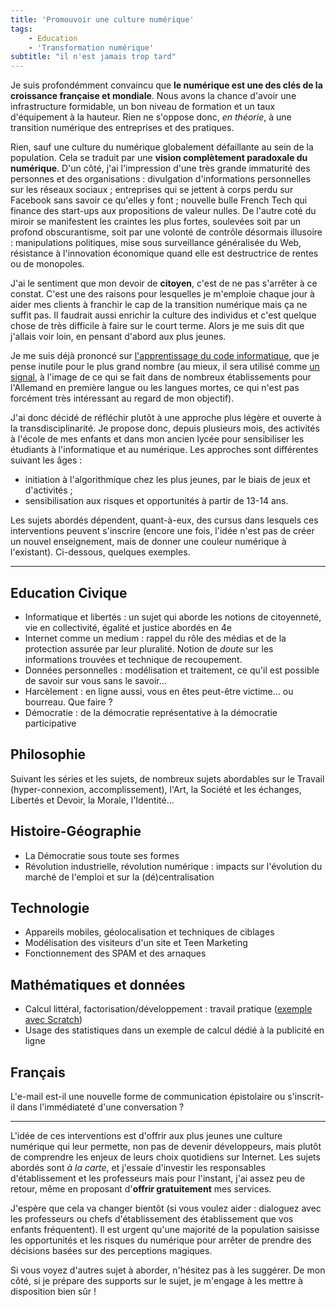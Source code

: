 ```yaml
---
title: 'Promouvoir une culture numérique'
tags:
    - Education
    - 'Transformation numérique'
subtitle: "il n'est jamais trop tard"
---
```


Je suis profondémment convaincu que **le numérique est une des clés de la
croissance française et mondiale**. Nous avons la chance d'avoir une
infrastructure formidable, un bon niveau de formation et un taux d'équipement à
la hauteur. Rien ne s'oppose donc, _en théorie_, à une transition numérique des
entreprises et des pratiques.

<!-- more -->

Rien, sauf une culture du numérique globalement défaillante au sein de la
population. Cela se traduit par une **vision complètement paradoxale du
numérique**. D'un côté, j'ai l'impression d'une très grande immaturité des
personnes et des organisations : divulgation d'informations personnelles sur les
réseaux sociaux ; entreprises qui se jettent à corps perdu sur Facebook sans
savoir ce qu'elles y font ; nouvelle bulle French Tech qui finance des start-ups
aux propositions de valeur nulles. De l'autre coté du miroir se manifestent les
craintes les plus fortes, soulevées soit par un profond obscurantisme, soit par
une volonté de contrôle désormais illusoire : manipulations politiques, mise
sous surveillance généralisée du Web, résistance à l'innovation économique quand
elle est destructrice de rentes ou de monopoles.

J'ai le sentiment que mon devoir de **citoyen**, c'est de ne pas s'arrêter à ce
constat. C'est une des raisons pour lesquelles je m'emploie chaque jour à aider
mes clients à franchir le cap de la transition numérique mais ça ne suffit pas.
Il faudrait aussi enrichir la culture des individus et c'est quelque chose de
très difficile à faire sur le court terme. Alors je me suis dit que j'allais
voir loin, en pensant d'abord aux plus jeunes.

Je me suis déjà prononcé sur
[l'apprentissage du code informatique](/notes/2014-06-le-code-a-change/), que je
pense inutile pour le plus grand nombre (au mieux, il sera utilisé comme
[un signal](<https://fr.wikipedia.org/wiki/Signal_(%C3%A9conomie)>), à l'image
de ce qui se fait dans de nombreux établissements pour l'Allemand en première
langue ou les langues mortes, ce qui n'est pas forcément très intéressant au
regard de mon objectif).

J'ai donc décidé de réfléchir plutôt à une approche plus légère et ouverte à la
transdisciplinarité. Je propose donc, depuis plusieurs mois, des activités à
l'école de mes enfants et dans mon ancien lycée pour sensibiliser les étudiants
à l'informatique et au numérique. Les approches sont différentes suivant les
âges :

-   initiation à l'algorithmique chez les plus jeunes, par le biais de jeux et
    d'activités ;
-   sensibilisation aux risques et opportunités à partir de 13-14 ans.

Les sujets abordés dépendent, quant-à-eux, des cursus dans lesquels ces
interventions peuvent s'inscrire (encore une fois, l'idée n'est pas de créer un
nouvel enseignement, mais de donner une couleur numérique à l'existant).
Ci-dessous, quelques exemples.

---

## Education Civique

-   Informatique et libertés : un sujet qui aborde les notions de citoyenneté,
    vie en collectivité, égalité et justice abordés en 4e
-   Internet comme un medium : rappel du rôle des médias et de la protection
    assurée par leur pluralité. Notion de _doute_ sur les informations trouvées
    et technique de recoupement.
-   Données personnelles : modélisation et traitement, ce qu'il est possible de
    savoir sur vous sans le savoir…
-   Harcèlement : en ligne aussi, vous en êtes peut-être victime… ou bourreau.
    Que faire ?
-   Démocratie : de la démocratie représentative à la démocratie participative

## Philosophie

Suivant les séries et les sujets, de nombreux sujets abordables sur le Travail
(hyper-connexion, accomplissement), l'Art, la Société et les échanges, Libertés
et Devoir, la Morale, l'Identité…

## Histoire-Géographie

-   La Démocratie sous toute ses formes
-   Révolution industrielle, révolution numérique : impacts sur l'évolution du
    marché de l'emploi et sur la (dé)centralisation

## Technologie

-   Appareils mobiles, géolocalisation et techniques de ciblages
-   Modélisation des visiteurs d'un site et Teen Marketing
-   Fonctionnement des SPAM et des arnaques

## Mathématiques et données

-   Calcul littéral, factorisation/développement : travail pratique
    ([exemple avec Scratch](https://youtu.be/FNBDtxOlgnw))
-   Usage des statistiques dans un exemple de calcul dédié à la publicité en
    ligne

## Français

L'e-mail est-il une nouvelle forme de communication épistolaire ou s'inscrit-il
dans l'immédiateté d'une conversation ?

---

L'idée de ces interventions est d'offrir aux plus jeunes une culture numérique
qui leur permette, non pas de devenir développeurs, mais plutôt de comprendre
les enjeux de leurs choix quotidiens sur Internet. Les sujets abordés sont _à la
carte_, et j'essaie d'investir les responsables d'établissement et les
professeurs mais pour l'instant, j'ai assez peu de retour, même en proposant
d'**offrir gratuitement** mes services.

J'espère que cela va changer bientôt (si vous voulez aider : dialoguez avec les
professeurs ou chefs d'établissement des établissement que vos enfants
fréquentent). Il est urgent qu'une majorité de la population saisisse les
opportunités et les risques du numérique pour arrêter de prendre des décisions
basées sur des perceptions magiques.

Si vous voyez d'autres sujet à aborder, n'hésitez pas à les suggérer. De mon
côté, si je prépare des supports sur le sujet, je m'engage à les mettre à
disposition bien sûr !
